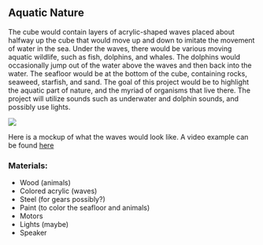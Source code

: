 ## Aquatic Nature

The cube would contain layers of acrylic-shaped waves placed about halfway up the cube that would move up and down to imitate the movement of water in the sea. Under the waves, there would be various moving aquatic wildlife, such as fish, dolphins, and whales. The dolphins would occasionally jump out of the water above the waves and then back into the water. The seafloor would be at the bottom of the cube, containing rocks, seaweed, starfish, and sand. The goal of this project would be to highlight the aquatic part of nature, and the myriad of organisms that live there. The project will utilize sounds such as underwater and dolphin sounds, and possibly use lights. 

![](​​https://content.instructables.com/FLT/VRZY/K9R2LZ25/FLTVRZYK9R2LZ25.jpg?auto=webp&frame=1&width=1024&height=1024&fit=bounds&md=2ba2e66489a231a5a827684ed2162d82)

Here is a mockup of what the waves would look like. A video example can be found [here](https://www.youtube.com/watch?v=lDtjkKNOK8w)

### Materials:
- Wood (animals)
- Colored acrylic (waves)
- Steel (for gears possibly?)
- Paint (to color the seafloor and animals)
- Motors
- Lights (maybe)
- Speaker
